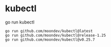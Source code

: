 # kubectl
go run kubectl

```
go run github.com/moondev/kubectl@latest
go run github.com/moondev/kubectl@release-1.25
go run github.com/moondev/kubectl@v0.25.7
```